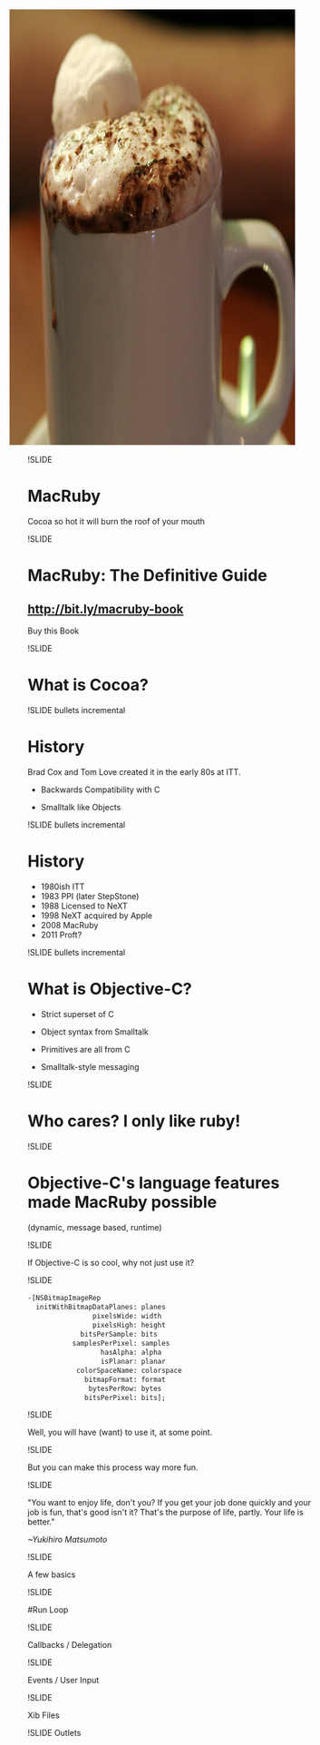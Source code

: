 !SLIDE center image

<img src="hotchocolate.jpg" class="center" style="posistion:relative; height:768px; width:1024px; margin-top:-32px; margin-left:-32px;">

!SLIDE
# MacRuby #
Cocoa so hot it will burn the roof of your mouth

!SLIDE

# MacRuby: The Definitive Guide

## http://bit.ly/macruby-book

Buy this Book

!SLIDE

# What is Cocoa?

!SLIDE bullets incremental

# History

Brad Cox and Tom Love created it in the early 80s at ITT.

* Backwards Compatibility with C

* Smalltalk like Objects

!SLIDE bullets incremental

# History

* 1980ish ITT
* 1983 PPI (later StepStone)
* 1988 Licensed to NeXT
* 1998 NeXT acquired by Apple
* 2008 MacRuby
* 2011 Proft?

!SLIDE bullets incremental

# What is Objective-C?

* Strict superset of C

* Object syntax from Smalltalk

* Primitives are all from C

* Smalltalk-style messaging

!SLIDE

# Who cares? I only like ruby!

!SLIDE

# Objective-C's language features made MacRuby possible

(dynamic, message based, runtime)

!SLIDE

If Objective-C is so cool, why not just use it?

!SLIDE

    -[NSBitmapImageRep
      initWithBitmapDataPlanes: planes
                    pixelsWide: width
                    pixelsHigh: height
                 bitsPerSample: bits
               samplesPerPixel: samples
                      hasAlpha: alpha
                      isPlanar: planar
                colorSpaceName: colorspace
                  bitmapFormat: format
                   bytesPerRow: bytes
                  bitsPerPixel: bits];

!SLIDE

Well, you will have (want) to use it, at some point.

!SLIDE

But you can make this process way more fun.

!SLIDE

"You want to enjoy life, don't you? If you get your job done quickly and your job is fun, that's good isn't it? That's the purpose of life, partly. Your life is better."

_~Yukihiro Matsumoto_

!SLIDE

A few basics

!SLIDE

#Run Loop

!SLIDE

Callbacks / Delegation

!SLIDE

Events / User Input

!SLIDE

Xib Files

!SLIDE
Outlets
